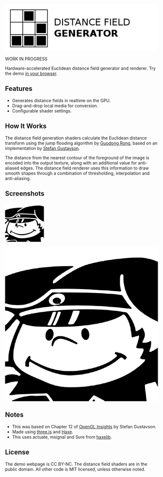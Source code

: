 ![Project logo](screenshots/webgl_distance_fields_logo.png?raw=true "WebGL Distance Fields Logo")

WORK IN PROGRESS

Hardware-accelerated Euclidean distance field generator and renderer. Try the demo [in your browser](http://www.samcodes.co.uk/project/webgl-distance-fields/).

## Features ##
* Generates distance fields in realtime on the GPU.
* Drag-and-drop local media for conversion.
* Configurable shader settings.

## How It Works ##

The distance field generation shaders calculate the Euclidean distance transform using the jump flooding algorithm by [Guodong Rong](http://www.comp.nus.edu.sg/~tants/jfa/i3d06.pdf), based on an implementation by [Stefan Gustavson](https://github.com/OpenGLInsights/OpenGLInsightsCode).

The distance from the nearest contour of the foreground of the image is encoded into the output texture, along with an additional value for anti-aliased edges. The distance field renderer uses this information to draw smooth shapes through a combination of thresholding, interpolation and anti-aliasing.

## Screenshots ##

![Screenshot](screenshots/screenshot1.png?raw=true "WebGL Distance Fields Screenshot 1")

![Screenshot](screenshots/screenshot2.png?raw=true "WebGL Distance Fields Screenshot 2")

## Notes ##
* This was based on Chapter 12 of [OpenGL Insights](http://openglinsights.com/) by Stefan Gustavson.
* Made using [three.js](http://threejs.org/) and [Haxe](http://haxe.org/).
* This uses actuate, msignal and Sure from [haxelib](http://lib.haxe.org/).

## License ##
The demo webpage is CC BY-NC. The distance field shaders are in the public domain. All other code is MIT licensed, unless otherwise noted.